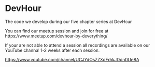# DevHour
The code we develop during our five chapter series at DevHour


You can find our meetup session and join for free at https://www.meetup.com/devhour-by-deverything/

If your are not able to attend a session all recordings are available on our YouTube channal 1-2 weeks after each session.

https://www.youtube.com/channel/UCJYdOsZZXdFrhkJDdnDUe8A
